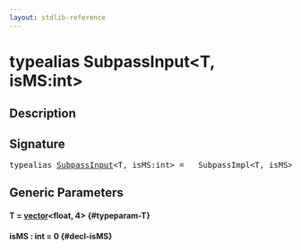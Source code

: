 ```yaml
---
layout: stdlib-reference
---
```


# typealias SubpassInput\<T, isMS:int\>

## Description



## Signature

<pre>
<span class='code_keyword'>typealias</span> <a href="/stdlib-reference/types/SubpassInput" class="code_type">SubpassInput</a>&lt;T, isMS:<span class="code_keyword">int</span>&gt; = __SubpassImpl&lt;T, isMS&gt;;
</pre>

## Generic Parameters

#### T  = [vector](/stdlib-reference/types/vector/index)\<float, 4\> {#typeparam-T}
#### isMS  : int = 0 {#decl-isMS}

